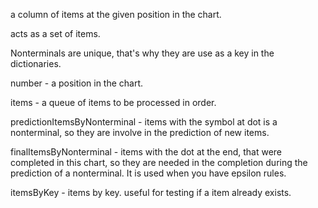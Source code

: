a column of items at the given position in the chart.

acts as a set of items.

Nonterminals are unique, that's why they are use as a key in the dictionaries.

number - a position in the chart.

items - a queue of items to be processed in order.

predictionItemsByNonterminal - items with the symbol at dot is a nonterminal, so they are involve in the prediction of new items. 

finalItemsByNonterminal - items with the dot at the end, that were completed in this chart, so they are needed in the completion during the prediction of a nonterminal. It is used when you have epsilon rules.

itemsByKey - items by key. useful for testing if a item already exists.



